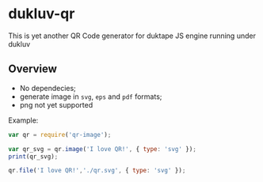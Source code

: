 dukluv-qr
========

This is yet another QR Code generator for duktape JS engine running under dukluv

Overview
--------

  * No dependecies;
  * generate image in `svg`, `eps` and `pdf` formats;
  * png not yet supported

Example:
```javascript
var qr = require('qr-image');

var qr_svg = qr.image('I love QR!', { type: 'svg' });
print(qr_svg);

qr.file('I love QR!','./qr.svg', { type: 'svg' });
```

